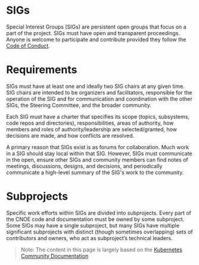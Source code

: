 # SIGs

Special Interest Groups (SIGs) are persistent open groups that focus on a part of the project. SIGs must have open and transparent proceedings. Anyone is welcome to participate and contribute provided they follow the [Code of Conduct](CODE-OF-CONDUCT.md).

# Requirements

SIGs must have at least one and ideally two SIG chairs at any given time. SIG chairs are intended to be organizers and facilitators, responsible for the operation of the SIG and for communication and coordination with the other SIGs, the Steering Committee, and the broader community.

Each SIG must have a charter that specifies its scope (topics, subsystems, code repos and directories), responsibilities, areas of authority, how members and roles of authority/leadership are selected/granted, how decisions are made, and how conflicts are resolved.

A primary reason that SIGs exist is as forums for collaboration. Much work in a SIG should stay local within that SIG. However, SIGs must communicate in the open, ensure other SIGs and community members can find notes of meetings, discussions, designs, and decisions, and periodically communicate a high-level summary of the SIG's work to the community.

# Subprojects

Specific work efforts within SIGs are divided into subprojects. Every part of the CNOE code and documentation must be owned by some subproject. Some SIGs may have a single subproject, but many SIGs have multiple significant subprojects with distinct (though sometimes overlapping) sets of contributors and owners, who act as subproject’s technical leaders.

> Note: The content in this page is largely based on the [Kubernetes Community Documentation](https://github.com/kubernetes/community/blob/master/README.md)